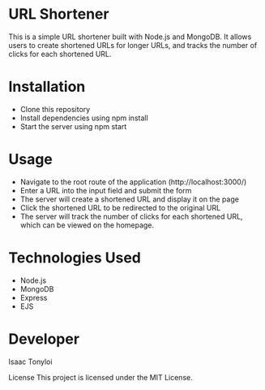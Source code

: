 # URL Shortener
This is a simple URL shortener built with Node.js and MongoDB. It allows users to create shortened URLs for longer URLs, and tracks the number of clicks for each shortened URL.

# Installation
- Clone this repository
- Install dependencies using npm install
- Start the server using npm start
# Usage
- Navigate to the root route of the application (http://localhost:3000/)
- Enter a URL into the input field and submit the form   
- The server will create a shortened URL and display it on the page
- Click the shortened URL to be redirected to the original URL  
- The server will track the number of clicks for each shortened URL, which can be viewed on the homepage.
# Technologies Used
- Node.js
- MongoDB
- Express  
- EJS  
# Developer
Isaac Tonyloi

License
This project is licensed under the MIT License.





